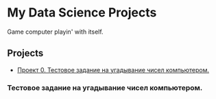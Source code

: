 # My Data Science Projects
Game computer playin' with itself.
## Projects
* [Проект 0. Тестовое задание на угадывание чисел компьютером.](https://github.com/Solomorning/trial_project/blob/main/README.md#Тестовое-задание-на-угадывание-чисел-компьютером.)
### Тестовое задание на угадывание чисел компьютером.
